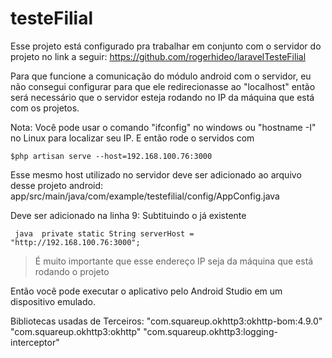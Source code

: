 # testeFilial

 Esse projeto está configurado pra trabalhar em conjunto com o servidor do projeto no link a seguir:
https://github.com/rogerhideo/laravelTesteFilial

Para que funcione a comunicação do módulo android com o servidor, eu não consegui configurar para que ele redirecionasse ao "localhost"
então será necessário que o servidor esteja rodando no IP da máquina que está com os projetos.

Nota: Você pode usar o comando "ifconfig" no windows ou "hostname -I" no Linux para localizar seu IP.
E então rode o servidos com 

    $php artisan serve --host=192.168.100.76:3000
    
Esse mesmo host utilizado no servidor deve ser adicionado ao arquivo desse projeto android:
  app/src/main/java/com/example/testefilial/config/AppConfig.java
  
  Deve ser adicionado na linha 9: Subtituindo o já existente

``` java  private static String serverHost = "http://192.168.100.76:3000";```

> É muito importante que esse endereço IP seja da máquina que está rodando o projeto



Então você pode executar o aplicativo pelo Android Studio em um dispositivo emulado.


Bibliotecas usadas de Terceiros:
    "com.squareup.okhttp3:okhttp-bom:4.9.0"
    "com.squareup.okhttp3:okhttp"
    "com.squareup.okhttp3:logging-interceptor"
